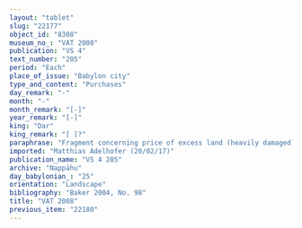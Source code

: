 ```yaml
---
layout: "tablet"
slug: "22177"
object_id: "8308"
museum_no_: "VAT 2008"
publication: "VS 4"
text_number: "205"
period: "Each"
place_of_issue: "Babylon city"
type_and_content: "Purchases"
day_remark: "-"
month: "-"
month_remark: "[-]"
year_remark: "[-]"
king: "Dar"
king_remark: "[ ]?"
paraphrase: "Fragment concerning price of excess land (heavily damaged): 2 &frac12; shekels of silver are the remainder of the price of excess reeds. Remainder of obv. and main part of rev. lost; only part of the filiation of the scribe is extant ([...]/[...]//Nappāhu). (possibly connected to BM92796 and VAT68)<br /> &nbsp;<br /> No protagonists are legible.<br /> &nbsp;"
imported: "Matthias Adelhofer (20/02/17)"
publication_name: "VS 4 205"
archive: "Nappāhu"
day_babylonian_: "25"
orientation: "Landscape"
bibliography: "Baker 2004, No. 98"
title: "VAT 2008"
previous_item: "22180"
---
```


